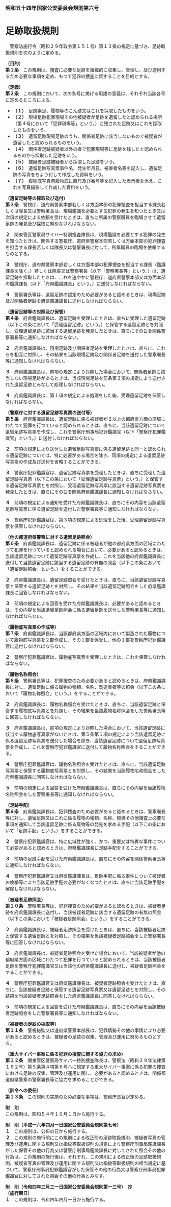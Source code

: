 ### 昭和五十四年国家公安委員会規則第六号  
# 足跡取扱規則  
　警察法施行令（昭和２９年政令第１５１号）第１３条の規定に基づき、足跡取扱規則を次のように定める。  
  
**（目的）**  
**第１条**　この規則は、捜査に必要な足跡を組織的に収集し、管理し、及び運用するため必要な事項を定め、もつて犯罪の捜査に資することを目的とする。  
  
**（定義）**  
**第２条**　この規則において、次の各号に掲げる用語の意義は、それぞれ当該各号に定めるところによる。  
* **（１）**　足跡素足、履物等のこん跡又はこれを採取したものをいう。  
* **（２）**　現場足跡犯罪現場その他被疑者が足跡を遺留したと認められる場所（第４号において「犯罪現場等」という。）に残された足跡又はこれを採取したものをいう。  
* **（３）**　遺留足跡現場足跡のうち、関係者足跡に該当しないもので被疑者が遺留したと認められるものをいう。  
* **（４）**　関係者足跡被疑者以外の者で犯罪現場等に足跡を残したと認められるものから採取した足跡をいう。  
* **（５）**　被疑者足跡被疑者から採取した足跡をいう。  
* **（６）**　遺留足跡写真票事件名、発生年月日、被害者名等を記入し、遺留足跡の写真をちよう付して作成した資料をいう。  
* **（７）**　履物底写真票履物底に直尺及び番号等を記入した表示板を添え、これを写真撮影して作成した資料をいう。  
  
**（遺留足跡等の採取及び送付）**  
**第３条**　警視庁、道府県警察本部若しくは方面本部の犯罪捜査を担当する課長若しくは隊長又は警察署長は、現場鑑識を必要とする犯罪の発生を知つたとき又は次項の規定による依頼を受けたときは、直ちに所属の警察職員を臨場させて遺留足跡の発見及び採取に努めなければならない。  
  
**２**　関東管区警察局サイバー特別捜査隊長は、現場鑑識を必要とする犯罪の発生を知つたときは、関係する警視庁、道府県警察本部若しくは方面本部の犯罪捜査を担当する課長若しくは隊長又は警察署長に対して、所属職員の臨場を依頼するものとする。  
  
**３**　警視庁、道府県警察本部若しくは方面本部の犯罪捜査を担当する課長（鑑識課長を除く。）若しくは隊長又は警察署長（以下「警察署長等」という。）は、遺留足跡を採取したときは、これを速やかに警視庁、道府県警察本部又は方面本部の鑑識課長（以下「府県鑑識課長」という。）に送付しなければならない。  
  
**４**　警察署長等は、遺留足跡の認定のため必要があると認めるときは、現場足跡及び関係者足跡を府県鑑識課長に送付しなければならない。  
  
**（遺留足跡等の対照及び保管）**  
**第４条**　府県鑑識課長は、遺留足跡を受理したときは、直ちに受理した遺留足跡（以下この条において「受理遺留足跡」という。）と保管する遺留足跡とを対照し、受理遺留足跡に該当する遺留足跡を発見したときは、直ちにその旨を関係警察署長等に通知しなければならない。  
  
**２**　府県鑑識課長は、現場足跡及び関係者足跡を受理したときは、直ちに、これらを相互に対照し、その結果を当該現場足跡及び関係者足跡を送付した警察署長等に通知しなければならない。  
  
**３**　府県鑑識課長は、前項の規定により対照した場合において、関係者足跡に該当しない現場足跡があるときは、当該現場足跡を前条第３項の規定により送付された遺留足跡とみなして処理しなければならない。  
  
**４**　府県鑑識課長は、第１項の規定による処理をした後、受理遺留足跡を保管しなければならない。  
  
**（警察庁に対する遺留足跡写真票の送付等）**  
**第５条**　府県鑑識課長は、遺留足跡に係る被疑者が２以上の都府県方面の区域にわたつて犯罪を行つていると認められるときは、直ちに、当該遺留足跡について遺留足跡写真票を作成し、これを警察庁刑事局犯罪鑑識官（以下「警察庁犯罪鑑識官」という。）に送付しなければならない。  
  
**２**　前項の規定により送付した遺留足跡写真票に係る遺留足跡と同一と認められる遺留足跡については、特に必要がある場合を除き、同項の規定による遺留足跡写真票の作成及び送付を省略することができる。  
  
**３**　警察庁犯罪鑑識官は、遺留足跡写真票を受理したときは、直ちに受理した遺留足跡写真票（以下この条において「受理遺留足跡写真票」という。）と保管する遺留足跡写真票とを対照し、受理遺留足跡写真票に該当する遺留足跡写真票を発見したときは、直ちにその旨を関係府県鑑識課長に通知しなければならない。  
  
**４**　前項の規定による通知を受けた府県鑑識課長は、直ちにその内容を当該遺留足跡写真票に係る遺留足跡を送付した警察署長等に通知しなければならない。  
  
**５**　警察庁犯罪鑑識官は、第３項の規定による処理をした後、受理遺留足跡写真票を保管しなければならない。  
  
**（他の都道府県警察に対する遺留足跡照会）**  
**第６条**　府県鑑識課長は、遺留足跡に係る被疑者が他の都府県方面の区域にわたつて犯罪を行つていると認められる場合において、必要があると認めるときは、当該遺留足跡について遺留足跡写真票を作成し、これを当該他の府県鑑識課長に送付して当該遺留足跡に該当する遺留足跡の有無の照会（以下この条において「遺留足跡照会」という。）をすることができる。  
  
**２**　府県鑑識課長は、遺留足跡照会を受けたときは、直ちに、当該遺留足跡写真票と保管する遺留足跡とを対照し、その結果を当該遺留足跡照会をした府県鑑識課長に回答しなければならない。  
  
**３**　前項の規定による回答を受けた府県鑑識課長は、必要があると認めるときは、その内容を当該遺留足跡照会に係る遺留足跡を送付した警察署長等に通知しなければならない。  
  
**（履物底写真票の作成等）**  
**第７条**　府県鑑識課長は、当該都府県方面の区域内において製造された履物について履物底写真票を２部作成し、その１部を保管し、他の１部を警察庁犯罪鑑識官に送付しなければならない。  
  
**２**　警察庁犯罪鑑識官は、履物底写真票を受理したときは、これを保管しなければならない。  
  
**（履物名称照会）**  
**第８条**　警察署長等は、犯罪捜査のため必要があると認めるときは、府県鑑識課長に対し、遺留足跡に係る履物の種類、名称、製造業者等の照会（以下この条において「履物名称照会」という。）をすることができる。  
  
**２**　府県鑑識課長は、履物名称照会を受けたときは、直ちに、当該遺留足跡と保管する履物底写真票とを対照し、その結果を当該履物名称照会をした警察署長等に回答しなければならない。  
  
**３**　府県鑑識課長は、前項の規定により対照した場合において、当該遺留足跡に該当する履物底写真票がないときは、第５条第１項の規定により当該遺留足跡に係る遺留足跡写真票を送付した場合を除き、当該遺留足跡について遺留足跡写真票を作成し、これを警察庁犯罪鑑識官に送付して履物名称照会をすることができる。  
  
**４**　警察庁犯罪鑑識官は、履物名称照会を受けたときは、直ちに、当該遺留足跡写真票と保管する履物底写真票とを対照し、その結果を当該履物名称照会をした府県鑑識課長に回答しなければならない。  
  
**５**　前項の規定による回答を受けた府県鑑識課長は、直ちにその内容を当該履物名称照会をした警察署長等に通知しなければならない。  
  
**（足跡手配）**  
**第９条**　府県鑑識課長は、犯罪捜査のため必要があると認めるときは、警察署長等に対し、遺留足跡又はこれに係る履物の種類、名称、模様その他捜査上必要な事項を通知して当該遺留足跡に係る履物等の発見を求める手配（以下この条において「足跡手配」という。）をすることができる。  
  
**２**　警察庁犯罪鑑識官は、特に広域性が強く、かつ、重要又は特異な事件について必要があると認めるときは、府県鑑識課長に足跡手配をすることができる。  
  
**３**　前項の足跡手配を受けた府県鑑識課長は、直ちにその内容を関係警察署長等に通知しなければならない。  
  
**４**　警察庁犯罪鑑識官又は府県鑑識課長は、足跡手配に係る事件について被疑者の検挙等により当該足跡手配の必要がなくなつたときは、直ちに当該足跡手配を解除しなければならない。  
  
**（被疑者足跡照会）**  
**第１０条**　警察署長等は、犯罪捜査のため必要があると認めるときは、被疑者足跡を府県鑑識課長に送付し、当該被疑者足跡に該当する遺留足跡の有無の照会（以下この条において「被疑者足跡照会」という。）をすることができる。  
  
**２**　府県鑑識課長は、被疑者足跡照会を受けたときは、直ちに、当該被疑者足跡と保管する遺留足跡とを対照し、その結果を当該被疑者足跡照会をした警察署長等に回答しなければならない。  
  
**３**　府県鑑識課長は、被疑者足跡照会を受けた場合において、当該被疑者が他の都府県方面の区域にわたつて犯罪を行つていると認められるときは、当該被疑者足跡を警察庁犯罪鑑識官又は当該他の府県鑑識課長に送付し、被疑者足跡照会をすることができる。  
  
**４**　警察庁犯罪鑑識官又は府県鑑識課長は、被疑者足跡照会を受けたときは、直ちに、当該被疑者足跡と保管する遺留足跡写真票又は遺留足跡とを対照し、その結果を当該被疑者足跡照会をした府県鑑識課長に回答しなければならない。  
  
**５**　前項の規定による回答を受けた府県鑑識課長は、直ちにその内容を当該被疑者足跡照会をした警察署長等に通知しなければならない。  
  
**（被疑者の足紋の採取等）**  
**第１１条**　警視総監又は道府県警察本部長は、犯罪情勢その他の事情により必要があると認めるときは、被疑者の足紋の収集、管理及び運用に努めるものとする。  
  
**（重大サイバー事案に係る犯罪の捜査に関する協力の求め）**  
**第１２条**　関東管区警察局サイバー特別捜査隊長は、警察法（昭和２９年法律第１６２号）第５条第４項第６号ハに規定する重大サイバー事案に係る犯罪の捜査における足跡の収集、管理及び運用に関し、必要があると認めるときは、関係都道府県警察の警察署長等に協力を求めることができる。  
  
**（訓令への委任）**  
**第１３条**　この規則の実施のため必要な事項は、警察庁長官が定める。  
  
**附　則**  
この規則は、昭和５４年１０月１日から施行する。  
  
**附　則（平成一六年四月一日国家公安委員会規則第七号）**  
**１**　この規則は、公布の日から施行する。  
**２**　この規則の施行前にこの規則による改正前の足跡取扱規則、被疑者写真の管理及び運用に関する規則又は指紋等取扱規則の規定により警察庁刑事局鑑識課長がした保管その他の行為又は警察庁刑事局鑑識課長に対してされた照会その他の行為は、この規則の施行後は、それぞれ、この規則による改正後の足跡取扱規則、被疑者写真の管理及び運用に関する規則又は指紋等取扱規則の相当規定に基づいて、警察庁刑事局犯罪鑑識官がした保管その他の行為又は警察庁刑事局犯罪鑑識官に対してされた照会その他の行為とみなす。  
  
**附　則（令和四年三月三一日国家公安委員会規則第一三号）　抄**  
**（施行期日）**  
**１**　この規則は、令和四年四月一日から施行する。  
  
